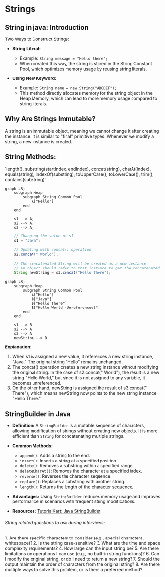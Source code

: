 ﻿# Strings

## String in java: Introduction 

Two Ways to Construct Strings: 

- **String Literal:**
    - Example: `String message = "Hello there";`
    - When created this way, the string is stored in the String Constant Pool, which optimizes memory usage by reusing string literals.

- **Using New Keyword:**
    - Example: `String name = new String("ABCDEF");`
    - This method directly allocates memory for the string object in the Heap Memory, which can lead to more memory usage compared to string literals.

<h2> Why Are Strings Immutable? </h2>
<p> A string is an immutable object, meaning we cannot change it after creating the instance. It is similar to "final" primitive types. Whenever we modify a string, a new instance is created. </p>
<h2> String Methods: </h2>
`length(), substring(startIndex, endIndex), concat(string), charAt(index), equals(string), indexOf(substring), toUpperCase(), toLowerCase(), trim(), contains(substring)`

```mermaid
graph LR;
    subgraph Heap
        subgraph String Common Pool
            A["Hello"]
        end
    end

    s1 --> A;
    s2 --> A;
    s3 --> A;
```


```java
    // Changing the value of s1
    s1 = "Java";
    
    // Updating with concat() operation
    s2.concat(" World");
    
    // The concatenated String will be created as a new instance
    // An object should refer to that instance to get the concatenated value.
    String newString = s3.concat("Hello There");
```

```mermaid
graph LR;
    subgraph Heap
        subgraph String Common Pool
            A["Hello"]
            B["Java"]
            D["Hello There"]
            E["Hello World (Unreferenced)"]  
        end
    end

    s1 --> B
    s2 --> A
    s3 --> A
    newString --> D
```

**Explanation**:

1. When s1 is assigned a new value, it references a new string instance, "Java." The original string "Hello" remains unchanged.
2. The concat() operation creates a new string instance without modifying the original string. In the case of s2.concat(" World"), the result is a new string "Hello World," but since it is not assigned to any variable, it becomes unreferenced.
3. On the other hand, newString is assigned the result of s3.concat(" There"), which means newString now points to the new string instance "Hello There."

<h2> StringBuilder in Java </h2>

- **Definition:** A `StringBuilder` is a mutable sequence of characters, allowing modification of strings without creating new objects. It is more efficient than `String` for concatenating multiple strings.

- **Common Methods:**
    - `append()`: Adds a string to the end.
    - `insert()`: Inserts a string at a specified position.
    - `delete()`: Removes a substring within a specified range.
    - `deleteCharAt()`: Removes the character at a specified index.
    - `reverse()`: Reverses the character sequence.
    - `replace()`: Replaces a substring with another string.
    - `length()`: Returns the length of the character sequence.

- **Advantages:** Using `StringBuilder` reduces memory usage and improves performance in scenarios with frequent string modifications.

- **Resources:** [TutorialKart: Java StringBuilder](https://www.tutorialkart.com/java/java-stringbuilder/)




<h6> String related questions to ask during interviews: </h6>
    1. Are there specific characters to consider (e.g., special characters, whitespace)?
    2. Is the string case-sensitive?
    3. What are the time and space complexity requirements?
    4. How large can the input string be?
    5. Are there limitations on operations I can use (e.g., no built-in string functions)?
    6. Can I modify the original string, or do I need to return a new string?
    7. Should the output maintain the order of characters from the original string?
    8. Are there multiple ways to solve this problem, or is there a preferred method?



